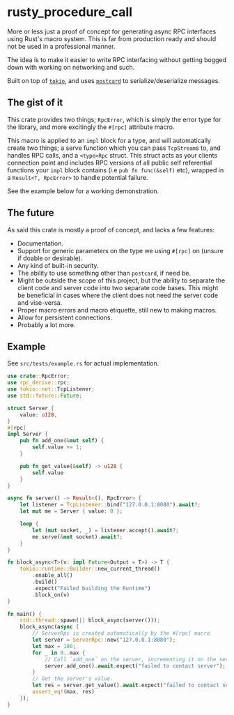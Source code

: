# rusty_procedure_call
More or less just a proof of concept for generating async RPC interfaces using 
Rust's macro system. This is far from production ready and should not be used
in a professional manner. 

The idea is to make it easier to write RPC interfacing without getting bogged down with working on networking and such.

Built on top of [`tokio`](https://docs.rs/tokio/), and uses [`postcard`](https://docs.rs/postcard/) to serialize/deserialize messages.

## The gist of it
This crate provides two things; `RpcError`, which is simply the error type
for the library, and more excitingly the `#[rpc]` attribute macro.

This macro is applied to an `impl` block for a type, and will automatically
create two things; a serve function which you can pass `TcpStream`s to, and 
handles RPC calls, and a `<type>Rpc` struct. This struct acts as your 
clients connection point and includes RPC versions of all public self referential 
functions your `impl` block contains (i.e `pub fn func(&self)` etc),
wrapped in a `Result<T, RpcError>` to handle potential failure. 

See the example below for a working demonstration.

## The future
As said this crate is mostly a proof of concept, and lacks a few features:
* Documentation.
* Support for generic parameters on the type we using `#[rpc]` on (unsure if doable or desirable).
* Any kind of built-in security.
* The ability to use something other than `postcard`, if need be.
* Might be outside the scope of this project, but the ability to separate
  the client code and server code into two separate code bases. This might be beneficial in cases where the client does not need the server code and 
  vise-versa.
* Proper macro errors and macro etiquette, still new to making macros.
* Allow for persistent connections.
* Probably a lot more.

## Example
See `src/tests/example.rs` for actual implementation.
```rs
use crate::RpcError;
use rpc_derive::rpc;
use tokio::net::TcpListener;
use std::future::Future;

struct Server {
    value: u128,
}
#[rpc]
impl Server {
    pub fn add_one(&mut self) {
        self.value += 1;
    }

    pub fn get_value(&self) -> u128 {
        self.value
    }
}

async fn server() -> Result<(), RpcError> {
    let listener = TcpListener::bind("127.0.0.1:8080").await?;
    let mut me = Server { value: 0 };

    loop {
        let (mut socket, _) = listener.accept().await?;
        me.serve(&mut socket).await?;
    }
}

fn block_async<T>(v: impl Future<Output = T>) -> T {
    tokio::runtime::Builder::new_current_thread()
        .enable_all()
        .build()
        .expect("Failed building the Runtime")
        .block_on(v)
}

fn main() {
    std::thread::spawn(|| block_async(server()));
    block_async(async {
        // ServerRpc is created automatically by the #[rpc] macro
        let server = ServerRpc::new("127.0.0.1:8080");
        let max = 100;
        for _ in 0..max {
            // Call `add_one` on the server, incrementing it on the server.
            server.add_one().await.expect("failed to contact server");
        }
        // Get the server's value.
        let res = server.get_value().await.expect("failed to contact server");
        assert_eq!(max, res)
    });
}
```
